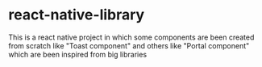 # react-native-library
This is a react native project in which some components are been created from scratch like "Toast component" 
and others like "Portal component" which are been inspired from big libraries
